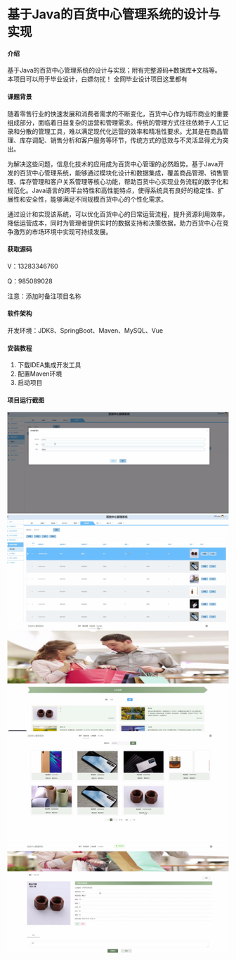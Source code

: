 

# 基于Java的百货中心管理系统的设计与实现

#### 介绍
基于Java的百货中心管理系统的设计与实现；附有完整源码➕数据库➕文档等。
本项目可以用于毕业设计，白嫖勿扰！
全网毕业设计项目这里都有

#### 课题背景
随着零售行业的快速发展和消费者需求的不断变化，百货中心作为城市商业的重要组成部分，面临着日益复杂的运营和管理需求。传统的管理方式往往依赖于人工记录和分散的管理工具，难以满足现代化运营的效率和精准性要求。尤其是在商品管理、库存调配、销售分析和客户服务等环节，传统方式的低效与不灵活显得尤为突出。

为解决这些问题，信息化技术的应用成为百货中心管理的必然趋势。基于Java开发的百货中心管理系统，能够通过模块化设计和数据集成，覆盖商品管理、销售管理、库存管理和客户关系管理等核心功能，帮助百货中心实现业务流程的数字化和规范化。Java语言的跨平台特性和高性能特点，使得系统具有良好的稳定性、扩展性和安全性，能够满足不同规模百货中心的个性化需求。

通过设计和实现该系统，可以优化百货中心的日常运营流程，提升资源利用效率，降低运营成本，同时为管理者提供实时的数据支持和决策依据，助力百货中心在竞争激烈的市场环境中实现可持续发展。
#### 获取源码
V：13283346760

Q：985089028

注意：添加时备注项目名称

#### 软件架构
开发环境：JDK8、SpringBoot、Maven、MySQL、Vue

#### 安装教程

1.  下载IDEA集成开发工具
2.  配置Maven环境
3.  启动项目

#### 项目运行截图
![](./项目运行截图/Snipaste_2024-08-28_20-55-13.png)
![](./项目运行截图/Snipaste_2024-08-28_20-55-24.png)
![](./项目运行截图/Snipaste_2024-08-28_20-55-31.png)
![](./项目运行截图/Snipaste_2024-08-28_20-55-38.png)
![](./项目运行截图/Snipaste_2024-08-28_20-55-58.png)



